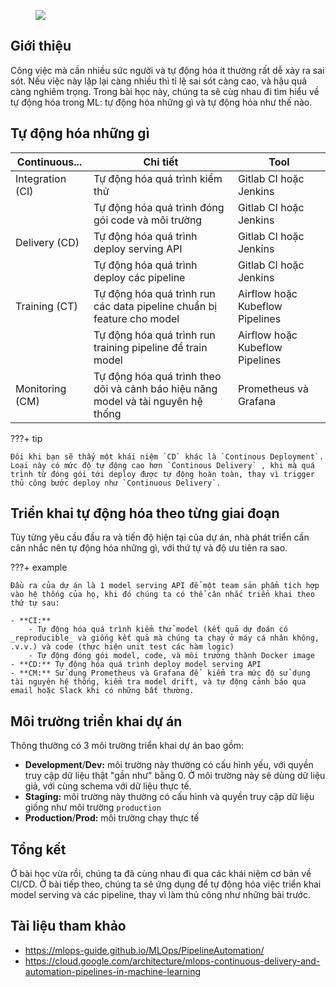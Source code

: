 <figure>
    <img src="../../../assets/images/mlops-crash-course/ci-cd/why-cicd.jpg" loading="lazy"/>
</figure>

## Giới thiệu

Công việc mà cần nhiều sức người và tự động hóa ít thường rất dễ xảy ra sai sót. Nếu vỉệc này lặp lại càng nhiều thì tỉ lệ sai sót càng cao, và hậu quả càng nghiêm trọng. Trong bài học này, chúng ta sẽ cùg nhau đi tìm hiểu về tự động hóa trong ML: tự động hóa những gì và tự động hóa như thế nào.

## Tự động hóa những gì

| Continuous...    | Chi tiết                                                                          | Tool                            |
| ---------------- | --------------------------------------------------------------------------------- | ------------------------------- |
| Integration (CI) | Tự động hóa quá trình kiểm thử                                                    | Gitlab CI hoặc Jenkins          |
|                  | Tự động hóa quá trình đóng gói code và môi trường                                 | Gitlab CI hoặc Jenkins          |
| Delivery (CD)    | Tự động hóa quá trình deploy serving API                                          | Gitlab CI hoặc Jenkins          |
|                  | Tự động hóa quá trình deploy các pipeline                                         | Gitlab CI hoặc Jenkins          |
| Training (CT)    | Tự động hóa quá trình run các data pipeline chuẩn bị feature cho model            | Airflow hoặc Kubeflow Pipelines |
|                  | Tự động hóa quá trình run training pipeline để train model                        | Airflow hoặc Kubeflow Pipelines |
| Monitoring (CM)  | Tự động hóa quá trình theo dõi và cảnh báo hiệu năng model và tài nguyên hệ thống | Prometheus và Grafana           |

???+ tip

    Đôi khi bạn sẽ thấy một khái niệm `CD` khác là `Continous Deployment`. Loại này có mức độ tự động cao hơn `Continous Delivery` , khi mà quá trình từ đóng gói tới deploy được tự động hoàn toàn, thay vì trigger thủ công bước deploy như `Continuous Delivery`.

## Triển khai tự động hóa theo từng giai đoạn

Tùy từng yêu cầu đầu ra và tiến độ hiện tại của dự án, nhà phát triển cần cân nhắc nên tự động hóa những gì, với thứ tự và độ ưu tiên ra sao.

???+ example

    Đầu ra của dự án là 1 model serving API để một team sản phẩm tích hợp vào hệ thống của họ, khi đó chúng ta có thể cân nhắc triển khai theo thứ tự sau:

    - **CI:**
        - Tự động hóa quá trình kiểm thử model (kết quả dự đoán có _reproducible_ và giống kết quả mà chúng ta chạy ở máy cá nhân không, .v.v.) và code (thực hiện unit test các hàm logic)
        - Tự động đóng gói model, code, và môi trường thành Docker image
    - **CD:** Tự động hóa quá trình deploy model serving API
    - **CM:** Sử dụng Prometheus và Grafana để  kiểm tra mức độ sử dụng tài nguyên hệ thống, kiểm tra model drift, và tự động cảnh báo qua email hoặc Slack khi có những bất thường.

## Môi trường triển khai dự án

Thông thường có 3 môi trường triển khai dự án bao gồm:

- **Development**/**Dev:** môi trường này thường có cấu hình yếu, với quyền truy cập dữ liệu thật "gần như" bằng 0. Ở môi trường này sẽ dùng dữ liệu giả, với cùng schema với dữ liệu thực tế.
- **Staging:** môi trường này thường có cấu hình và quyền truy cập dữ liệu giống như môi trường `production`
- **Production**/**Prod:** môi trường chạy thực tế

## Tổng kết

Ở bài học vừa rồi, chúng ta đã cùng nhau đi qua các khái niệm cơ bản về CI/CD. Ở bài tiếp theo, chúng ta sẽ ứng dụng để tự động hóa việc triển khai model serving và các pipeline, thay vì làm thủ công như những bài trước.

## Tài liệu tham khảo

- <https://mlops-guide.github.io/MLOps/PipelineAutomation/>
- <https://cloud.google.com/architecture/mlops-continuous-delivery-and-automation-pipelines-in-machine-learning>
